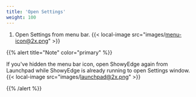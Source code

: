 ```yaml
---
title: 'Open Settings'
weight: 100
---
```


1.  Open Settings from menu bar.
    {{< local-image src="images/menu-icon@2x.png" >}}

{{% alert title="Note" color="primary" %}}

If you've hidden the menu bar icon, open ShowyEdge again from Launchpad while ShowyEdge is already running to open Settings window.
{{< local-image src="images/launchpad@2x.png" >}}

{{% /alert %}}
